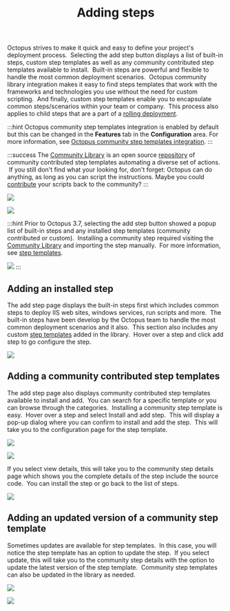 ﻿---
title: Adding steps
position: 1
---


Octopus strives to make it quick and easy to define your project's deployment process.  Selecting the add step button displays a list of built-in steps, custom step templates as well as any community contributed step templates available to install.  Built-in steps are powerful and flexible to handle the most common deployment scenarios.  Octopus community library integration makes it easy to find steps templates that work with the frameworks and technologies you use without the need for custom scripting.  And finally, custom step templates enable you to encapsulate common steps/scenarios within your team or company.  This process also applies to child steps that are a part of a [rolling deployment](/docs/home/patterns/rolling-deployments.md).

:::hint
Octopus community step templates integration is enabled by default but this can be changed in the **Features** tab in the **Configuration** area. For more information, see [Octopus community step templates integration](/docs/home/administration/octopus-community-step-templates-integration.md).
:::

:::success
The [Community Library](http://library.octopusdeploy.com/) is an open source [repository](https://github.com/octopusdeploy/library/) of community contributed step templates automating a diverse set of actions.  If you still don't find what your looking for, don't forget: Octopus can do anything, as long as you can script the instructions. Maybe you could [contribute](https://github.com/OctopusDeploy/Library/blob/master/CONTRIBUTING.md) your scripts back to the community?
:::





![](/docs/images/5671696/5865900.png)


![](/docs/images/5671696/5865902.png)




:::hint
Prior to Octopus 3.7, selecting the add step button showed a popup list of built-in steps and any installed step templates (community contributed or custom).  Installing a community step required visiting the [Community Library](http://library.octopusdeploy.com/) and importing the step manually.  For more information, see [step templates](/docs/home/deploying-applications/step-templates.md).


![](/docs/images/5672131/5865901.png)
:::




## Adding an installed step


The add step page displays the built-in steps first which includes common steps to deploy IIS web sites, windows services, run scripts and more.  The built-in steps have been develop by the Octopus team to handle the most common deployment scenarios and it also.  This section also includes any custom [step templates](/docs/home/deploying-applications/step-templates.md) added in the library.  Hover over a step and click add step to go configure the step.


![](/docs/images/5671696/5866045.png)

## Adding a community contributed step templates


The add step page also displays community contributed step templates available to install and add.  You can search for a specific template or you can browse through the categories.  Installing a community step template is easy.  Hover over a step and select Install and add step.  This will display a pop-up dialog where you can confirm to install and add the step.  This will take you to the configuration page for the step template.


![](/docs/images/5671696/5866113.png)


![](/docs/images/5671696/5866115.png)


If you select view details, this will take you to the community step details page which shows you the complete details of the step include the source code.  You can install the step or go back to the list of steps.


![](/docs/images/5671696/5866114.png)

## Adding an updated version of a community step template


Sometimes updates are available for step templates.  In this case, you will notice the step template has an option to update the step.  If you select update, this will take you to the community step details with the option to update the latest version of the step template.  Community step templates can also be updated in the library as needed.


![](/docs/images/5671696/5866119.png)


![](/docs/images/5671696/5866120.png)

